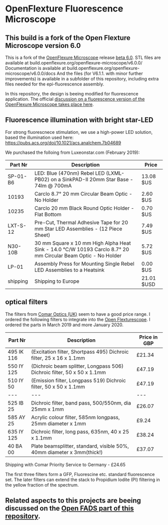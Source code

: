 # OpenFlexture Fluorescence Microscope
## This build is a fork of the Open Flexture Microscope version 6.0

This is a fork of the [OpenFlexure Microscope](https://github.com/rwb27/openflexure_microscope) release [beta 6.0](https://gitlab.com/openflexure/openflexure-microscope/-/releases).
STL files are available at build.openflexure.org/openflexure-microscope/v6.0.0/
Documentation is available at build.openflexure.org/openflexure-microscope/v6.0.0/docs
And the files (for V6.1.1. with minor further improvements) is available in a subfolder of this repository, including extra files needed for the epi-fluorescence assembly.

In this repository, the design is beeing modified for fluorescence application.
The official [discussion on a fluorescence version of the OpenFlexure Microscope takes place here](https://gitter.im/OpenFlexureProject/Fluorescence?source=orgpage).

## Fluorescence illumination with bright star-LED

For strong fluorescnece stimulation, we use a high-power LED solution, based the illumination used here: https://pubs.acs.org/doi/10.1021/acs.analchem.7b04689

We purchased the folloing from Luxeonstar.com (February 2019):

Part Nr | Description | Price
--- | --- | ---
SP-01-B6 | LED: Blue (470nm) Rebel LED (LXML-PB02) on a SinkPAD-II 20mm Star Base - 74lm @ 700mA  | 13.08 $US
10193 | Carclo 8.7° 20 mm Circular Beam Optic - No Holder | 2.60 $US
10235 | Carclo 20 mm Black Round Optic Holder - Flat Bottom | 0.70 $US
LXT-S-12 | Pre-Cut, Thermal Adhesive Tape for 20 mm Star LED Assemblies - (12 Piece Sheet)| 7.49 $US
N30-10B | 30 mm Square x 10 mm High Alpha Heat Sink - 14.0 °C/W 10193 Carclo 8.7° 20 mm Circular Beam Optic - No Holder | 5.72 $US
LP-01 | Assembly Press for Mounting Single Rebel LED Assemblies to a Heatsink | 0.00 $US
shipping | Shipping to Europe | 21.01 $USD

## optical filters

The filters from [Comar Optics (UK)](https://www.comaroptics.com/components/filters) seem to have a good price range. I ordered the following filters to integrate into the [Open Flexturescope](https://github.com/rwb27/openflexure_microscope/issues/43). I ordered the parts in March 2019 and more January 2020.

Part Nr | Description | Price in GBP
--- | --- | ---
495 IK 116 | (Excitation filter, Shortpass 495) Dichroic filter, 25 x 16 x 1.1mm | £21.34
550 IY 125 | (Dichroic beam splitter, Longpass 506) Dichroic filter, 50 x 50 x 1.1mm | £47.19
510 IY 50 | (Emission filter, Longpass 519) Dichroic filter, 50 x 50 x 1.1mm | £47.19
--- | --- | ---
525 IB 25 | Dichroic filter, band pass, 500/550nm, dia 25mm x 1mm | £26.07
585 AY 25 | Acrylic colour filter, 585nm longpass, 25mm diameter x 1mm | £9.24
635 IY 125 | Dichroic filter, long pass, 635nm, 40 x 25 x 1.1mm | £38.24
40 BA 00 | Plate beamsplitter, standard, visible 50%, 40mm diameter x 3mm(thick!) | £37.07

Shipping with Comar Priority Service to Germany - £24.65

The first three filters form a GFP, Fluorescine etc. standard fluorescence set. The later filters can extend the stack to Propidium Iodite (PI) filtering in the yellow fraction of the spectrum.

## Related aspects to this projects are beeing discussed on the [Open FADS part of this repository](https://github.com/MakerTobey/OpenMicrofluidics/tree/master/Open%20Fluorescence%20Activated%20Droplet%20Sorting%20(FADS)).
